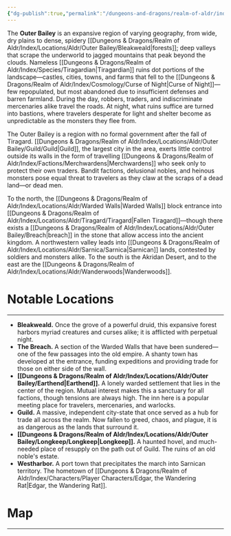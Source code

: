 ```yaml
---
{"dg-publish":true,"permalink":"/dungeons-and-dragons/realm-of-aldr/index/locations/aldr/outer-bailey/outer-bailey/"}
---
```


The **Outer Bailey** is an expansive region of varying geography, from wide, dry plains to dense, spidery [[Dungeons & Dragons/Realm of Aldr/Index/Locations/Aldr/Outer Bailey/Bleakweald\|forests]]; deep valleys that scrape the underworld to jagged mountains that peak beyond the clouds. Nameless [[Dungeons & Dragons/Realm of Aldr/Index/Species/Tiragardian\|Tiragardian]] ruins dot portions of the landscape—castles, cities, towns, and farms that fell to the [[Dungeons & Dragons/Realm of Aldr/Index/Cosmology/Curse of Night\|Curse of Night]]—few repopulated, but most abandoned due to insufficient defenses and barren farmland. During the day, robbers, traders, and indiscriminate mercenaries alike travel the roads. At night, what ruins suffice are turned into bastions, where travelers desperate for light and shelter become as unpredictable as the monsters they flee from. 

The Outer Bailey is a region with no formal government after the fall of Tiragard. [[Dungeons & Dragons/Realm of Aldr/Index/Locations/Aldr/Outer Bailey/Guild/Guild\|Guild]], the largest city in the area, exerts little control outside its walls in the form of travelling [[Dungeons & Dragons/Realm of Aldr/Index/Factions/Merchwardens\|Merchwardens]] who seek only to protect their own traders. Bandit factions, delusional nobles, and heinous monsters pose equal threat to travelers as they claw at the scraps of a dead land—or dead men.

To the north, the [[Dungeons & Dragons/Realm of Aldr/Index/Locations/Aldr/Warded Walls\|Warded Walls]] block entrance into [[Dungeons & Dragons/Realm of Aldr/Index/Locations/Aldr/Tiragard/Tiragard\|Fallen Tiragard]]—though there exists a [[Dungeons & Dragons/Realm of Aldr/Index/Locations/Aldr/Outer Bailey/Breach\|breach]] in the stone that allow access into the ancient kingdom. A northwestern valley leads into [[Dungeons & Dragons/Realm of Aldr/Index/Locations/Aldr/Sarnica/Sarnica\|Sarnican]] lands, contested by soldiers and monsters alike. To the south is the Akridan Desert, and to the east are the [[Dungeons & Dragons/Realm of Aldr/Index/Locations/Aldr/Wanderwoods\|Wanderwoods]].
# Notable Locations
---
- **Bleakweald.** Once the grove of a powerful druid, this expansive forest harbors myriad creatures and curses alike; it is afflicted with perpetual night.
- **The Breach.** A section of the Warded Walls that have been sundered—one of the few passages into the old empire. A shanty town has developed at the entrance, funding expeditions and providing trade for those on either side of the wall.
- **[[Dungeons & Dragons/Realm of Aldr/Index/Locations/Aldr/Outer Bailey/Earthend\|Earthend]].** A lonely warded settlement that lies in the center of the region. Mutual interest makes this a sanctuary for all factions, though tensions are always high. The inn here is a popular meeting place for travelers, mercenaries, and warlocks.
- **Guild.** A massive, independent city-state that once served as a hub for trade all across the realm. Now fallen to greed, chaos, and plague, it is as dangerous as the lands that surround it.
- **[[Dungeons & Dragons/Realm of Aldr/Index/Locations/Aldr/Outer Bailey/Longkeep/Longkeep\|Longkeep]].** A haunted hovel, and much-needed place of resupply on the path out of Guild. The ruins of an old noble's estate.
- **Westharbor.** A port town that precipitates the march into Sarnican territory. The hometown of [[Dungeons & Dragons/Realm of Aldr/Index/Characters/Player Characters/Edgar, the Wandering Rat\|Edgar, the Wandering Rat]].
# Map
---